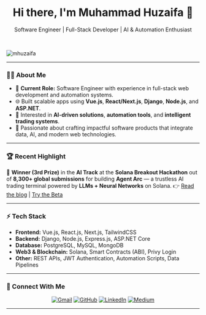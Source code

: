 <h1 align="center">Hi there, I'm Muhammad Huzaifa 👋</h1>
<p align="center">Software Engineer | Full-Stack Developer | AI & Automation Enthusiast</p>
<br>

<p align="left">
  <img src="https://komarev.com/ghpvc/?username=huzaifa620&label=Profile%20views&color=0e75b6&style=flat" alt="mhuzaifa" />
</p>

---

### 👨‍💻 About Me

- 💼 **Current Role:** Software Engineer with experience in full-stack web development and automation systems.
- 🌐 Built scalable apps using **Vue.js**, **React/Next.js**, **Django**, **Node.js**, and **ASP.NET**.
- 🧠 Interested in **AI-driven solutions**, **automation tools**, and **intelligent trading systems**.
- 🎯 Passionate about crafting impactful software products that integrate data, AI, and modern web technologies.

---

### 🏆 Recent Highlight

🚀 **Winner (3rd Prize)** in the **AI Track** at the **Solana Breakout Hackathon** out of **8,300+ global submissions** for building **Agent Arc** — a trustless AI trading terminal powered by **LLMs + Neural Networks** on Solana.
👉 [Read the blog](https://medium.com/@huzaifa6201/building-agent-arc-a-trustless-ai-trading-terminal-on-solana-ff98c6f02b13) | [Try the Beta](https://beta.agentarc.ai/)

---

### ⚡ Tech Stack

- **Frontend:** Vue.js, React.js, Next.js, TailwindCSS
- **Backend:** Django, Node.js, Express.js, ASP.NET Core
- **Database:** PostgreSQL, MySQL, MongoDB
- **Web3 & Blockchain:** Solana, Smart Contracts (ABI), Privy Login
- **Other:** REST APIs, JWT Authentication, Automation Scripts, Data Pipelines

---

### 🔗 Connect With Me

<p align="center">
  <a href="mailto:huzaifa62012@gmail.com"><img src="https://img.icons8.com/bubbles/50/000000/gmail.png" alt="Gmail"/></a>
  <a href="https://github.com/huzaifa620"><img src="https://img.icons8.com/bubbles/50/000000/github.png" alt="GitHub"/></a>
  <a href="https://www.linkedin.com/in/muhammad-huzaifa-2a3821249/"><img src="https://img.icons8.com/bubbles/50/000000/linkedin.png" alt="LinkedIn"/></a>
  <a href="https://medium.com/@huzaifa6201"><img src="https://img.icons8.com/?size=50&id=59813&format=png" alt="Medium"/></a>
</p>

---
